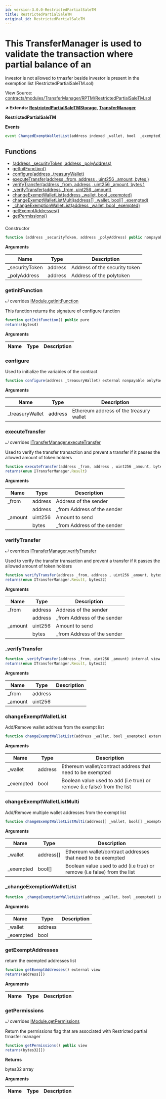 ```yaml
---
id: version-3.0.0-RestrictedPartialSaleTM
title: RestrictedPartialSaleTM
original_id: RestrictedPartialSaleTM
---
```


# This TransferManager is used to validate the transaction where partial balance of an 
investor is not allowed to trnasfer beside investor is present in the exemption list (RestrictedPartialSaleTM.sol)

View Source: [contracts/modules/TransferManager/RPTM/RestrictedPartialSaleTM.sol](../../contracts/modules/TransferManager/RPTM/RestrictedPartialSaleTM.sol)

**↗ Extends: [RestrictedPartialSaleTMStorage](RestrictedPartialSaleTMStorage.md), [TransferManager](TransferManager.md)**

**RestrictedPartialSaleTM**

**Events**

```js
event ChangedExemptWalletList(address indexed _wallet, bool  _exempted);
```

## Functions

- [(address _securityToken, address _polyAddress)](#)
- [getInitFunction()](#getinitfunction)
- [configure(address _treasuryWallet)](#configure)
- [executeTransfer(address _from, address , uint256 _amount, bytes )](#executetransfer)
- [verifyTransfer(address _from, address , uint256 _amount, bytes )](#verifytransfer)
- [_verifyTransfer(address _from, uint256 _amount)](#_verifytransfer)
- [changeExemptWalletList(address _wallet, bool _exempted)](#changeexemptwalletlist)
- [changeExemptWalletListMulti(address[] _wallet, bool[] _exempted)](#changeexemptwalletlistmulti)
- [_changeExemptionWalletList(address _wallet, bool _exempted)](#_changeexemptionwalletlist)
- [getExemptAddresses()](#getexemptaddresses)
- [getPermissions()](#getpermissions)

### 

Constructor

```js
function (address _securityToken, address _polyAddress) public nonpayable Module 
```

**Arguments**

| Name        | Type           | Description  |
| ------------- |------------- | -----|
| _securityToken | address | Address of the security token | 
| _polyAddress | address | Address of the polytoken | 

### getInitFunction

⤾ overrides [IModule.getInitFunction](IModule.md#getinitfunction)

This function returns the signature of configure function

```js
function getInitFunction() public pure
returns(bytes4)
```

**Arguments**

| Name        | Type           | Description  |
| ------------- |------------- | -----|

### configure

Used to initialize the variables of the contract

```js
function configure(address _treasuryWallet) external nonpayable onlyFactory 
```

**Arguments**

| Name        | Type           | Description  |
| ------------- |------------- | -----|
| _treasuryWallet | address | Ethereum address of the treasury wallet | 

### executeTransfer

⤾ overrides [ITransferManager.executeTransfer](ITransferManager.md#executetransfer)

Used to verify the transfer transaction and prevent a transfer if it passes the allowed amount of token holders

```js
function executeTransfer(address _from, address , uint256 _amount, bytes ) external nonpayable
returns(enum ITransferManager.Result)
```

**Arguments**

| Name        | Type           | Description  |
| ------------- |------------- | -----|
| _from | address | Address of the sender | 
|  | address | _from Address of the sender | 
| _amount | uint256 | Amount to send | 
|  | bytes | _from Address of the sender | 

### verifyTransfer

⤾ overrides [ITransferManager.verifyTransfer](ITransferManager.md#verifytransfer)

Used to verify the transfer transaction and prevent a transfer if it passes the allowed amount of token holders

```js
function verifyTransfer(address _from, address , uint256 _amount, bytes ) external view
returns(enum ITransferManager.Result, bytes32)
```

**Arguments**

| Name        | Type           | Description  |
| ------------- |------------- | -----|
| _from | address | Address of the sender | 
|  | address | _from Address of the sender | 
| _amount | uint256 | Amount to send | 
|  | bytes | _from Address of the sender | 

### _verifyTransfer

```js
function _verifyTransfer(address _from, uint256 _amount) internal view
returns(enum ITransferManager.Result, bytes32)
```

**Arguments**

| Name        | Type           | Description  |
| ------------- |------------- | -----|
| _from | address |  | 
| _amount | uint256 |  | 

### changeExemptWalletList

Add/Remove wallet address from the exempt list

```js
function changeExemptWalletList(address _wallet, bool _exempted) external nonpayable withPerm 
```

**Arguments**

| Name        | Type           | Description  |
| ------------- |------------- | -----|
| _wallet | address | Ethereum wallet/contract address that need to be exempted | 
| _exempted | bool | Boolean value used to add (i.e true) or remove (i.e false) from the list | 

### changeExemptWalletListMulti

Add/Remove multiple wallet addresses from the exempt list

```js
function changeExemptWalletListMulti(address[] _wallet, bool[] _exempted) public nonpayable withPerm 
```

**Arguments**

| Name        | Type           | Description  |
| ------------- |------------- | -----|
| _wallet | address[] | Ethereum wallet/contract addresses that need to be exempted | 
| _exempted | bool[] | Boolean value used to add (i.e true) or remove (i.e false) from the list | 

### _changeExemptionWalletList

```js
function _changeExemptionWalletList(address _wallet, bool _exempted) internal nonpayable
```

**Arguments**

| Name        | Type           | Description  |
| ------------- |------------- | -----|
| _wallet | address |  | 
| _exempted | bool |  | 

### getExemptAddresses

return the exempted addresses list

```js
function getExemptAddresses() external view
returns(address[])
```

**Arguments**

| Name        | Type           | Description  |
| ------------- |------------- | -----|

### getPermissions

⤾ overrides [IModule.getPermissions](IModule.md#getpermissions)

Return the permissions flag that are associated with Restricted partial trnasfer manager

```js
function getPermissions() public view
returns(bytes32[])
```

**Returns**

bytes32 array

**Arguments**

| Name        | Type           | Description  |
| ------------- |------------- | -----|


